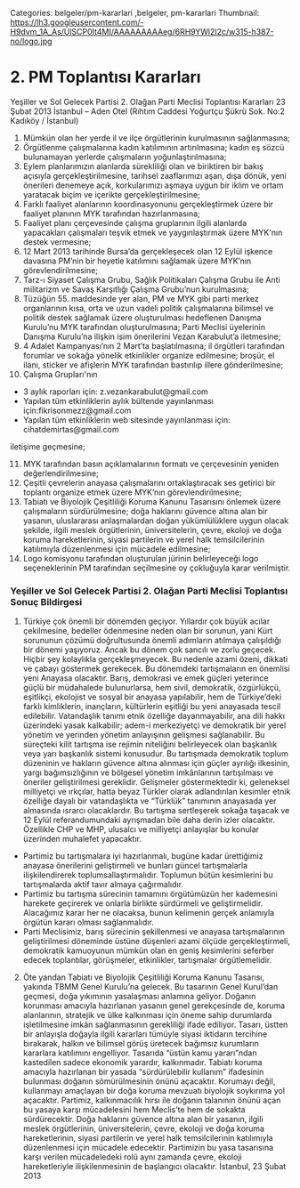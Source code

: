Categories: belgeler/pm-kararlari ,belgeler, pm-kararlari
Thumbnail: https://lh3.googleusercontent.com/-H9dvm_1A_As/UlSCP0It4MI/AAAAAAAAAeg/6RH9YWl2I2c/w315-h387-no/logo.jpg

# 2. PM Toplantısı Kararları

Yeşiller ve Sol Gelecek Partisi 2. Olağan Parti Meclisi Toplantısı Kararları
23 Şubat 2013 İstanbul – Aden Otel 
(Rıhtım Caddesi Yoğurtçu Şükrü Sok. No:2 Kadıköy / İstanbul)

1.	Mümkün olan her yerde il ve ilçe örgütlerinin kurulmasının sağlanmasına;
2.	Örgütlenme çalışmalarına kadın katılımının artırılmasına; kadın eş sözcü bulunamayan yerlerde çalışmaların yoğunlaştırılmasına;
3.	Eylem planlarımızın alanlarda sürekliliği olan ve biriktiren bir bakış açısıyla gerçekleştirilmesine, tarihsel zaaflarımızı aşan, dışa dönük, yeni önerileri denemeye açık, korkularımızı aşmaya uygun bir iklim ve ortam yaratacak biçim ve içerikte gerçekleştirilmesine; 
4.	Farklı faaliyet alanlarının koordinasyonunu gerçekleştirmek üzere bir faaliyet planının MYK tarafından hazırlanmasına; 
5.	Faaliyet planı çerçevesinde çalışma gruplarının ilgili alanlarda yapacakları çalışmaları teşvik etmek ve yaygınlaştırmak üzere MYK'nın destek vermesine;
6.	12 Mart 2013 tarihinde Bursa’da gerçekleşecek olan 12 Eylül işkence davasına PM’nin bir heyetle katılımını sağlamak üzere MYK’nın görevlendirilmesine; 
7.	Tarz-ı Siyaset Çalışma Grubu, Sağlık Politikaları Çalışma Grubu ile Anti militarizm ve Savaş Karşıtlığı Çalışma Grubu’nun kurulmasına;
8.	Tüzüğün 55. maddesinde yer alan, PM ve MYK gibi parti merkez organlarının kısa, orta ve uzun vadeli politik çalışmalarına bilimsel ve politik destek sağlamak üzere oluşturulması hedeflenen Danışma Kurulu’nu MYK tarafından oluşturulmasına; Parti Meclisi üyelerinin Danışma Kurulu’na ilişkin isim önerilerini Vezan Karabulut’a iletmesine;
9.	4 Adalet Kampanyası’nın 2 Mart’ta başlatılmasına; il örgütleri tarafından forumlar ve sokağa yönelik etkinlikler organize edilmesine; broşür, el ilanı, sticker ve afişlerin MYK tarafından bastırılıp illere gönderilmesine; 
10.	Çalışma Grupları'nın
<ul>
  <li> 3 aylık raporları için: z.vezankarabulut@gmail.com </li>
	<li>Yapılan tüm etkinliklerin aylık bültende yayınlanması için:fikrisonmezz@gmail.com </li>
	<li>Yapılan tüm etkinliklerin web sitesinde yayınlanması için: cihatdemirtas@gmail.com</li>
</ul> iletişime geçmesine;

11.	MYK tarafından basın açıklamalarının formatı ve çerçevesinin yeniden değerlendirilmesine;
12.	Çeşitli çevrelerin anayasa çalışmalarını ortaklaştıracak ses getirici bir toplantı organize etmek üzere MYK’nın görevlendirilmesine; 
13.	Tabiatı ve Biyolojik Çeşitliliği Koruma Kanunu Tasarısını önlemek üzere çalışmaların sürdürülmesine; doğa haklarını güvence altına alan bir yasanın, uluslararası anlaşmalardan doğan yükümlülüklere uygun olacak şekilde, ilgili meslek örgütlerinin, üniversitelerin, çevre, ekoloji ve doğa koruma hareketlerinin, siyasi partilerin ve yerel halk temsilcilerinin katılımıyla düzenlenmesi için mücadele edilmesine; 
14.	Logo komisyonu tarafından oluşturulan jürinin belirleyeceği logo seçeneklerinin PM tarafından seçilmesine oy çokluğuyla karar verilmiştir. 

### Yeşiller ve Sol Gelecek Partisi 2. Olağan Parti Meclisi Toplantısı Sonuç Bildirgesi
1. Türkiye çok önemli bir dönemden geçiyor. Yıllardır çok büyük acılar çekilmesine, bedeller ödenmesine neden olan bir sorunun, yani Kürt sorununun çözümü doğrultusunda önemli adımların atılmaya çalışıldığı bir dönemi yaşıyoruz. Ancak bu dönem çok sancılı ve zorlu geçecek. Hiçbir şey kolaylıkla gerçekleşmeyecek. Bu nedenle azami özeni, dikkati ve çabayı göstermek gerekecek. 
Bu dönemdeki tartışmaların en önemlisi yeni Anayasa olacaktır. Barış, demokrasi ve emek güçleri yeterince güçlü bir müdahalede bulunurlarsa, hem sivil, demokratik, özgürlükçü, eşitlikçi, ekolojist ve sosyal bir anayasa yapılabilir, hem de Türkiye’deki farklı kimliklerin, inançların, kültürlerin eşitliği bu yeni anayasada tescil edilebilir. Vatandaşlık tanımı etnik özelliğe dayanmayabilir, ana dili hakkı üzerindeki yasak kalkabilir; adem-i merkeziyetçi ve demokratik bir yerel yönetim ve yerinden yönetim anlayışının gelişmesi sağlanabilir.
Bu süreçteki kilit tartışma ise rejimin niteliğini belirleyecek olan başkanlık veya yarı başkanlık sistemi konusudur. Bu tartışmada demokratik toplum düzeninin ve hakların güvence altına alınması için güçler ayrılığı ilkesinin, yargı bağımsızlığının ve bölgesel yönetim imkânlarının tartışılması ve öneriler geliştirilmesi gereklidir.
Gelişmeler göstermektedir ki, geleneksel milliyetçi ve ırkçılar, hatta beyaz Türkler olarak adlandırılan kesimler etnik özelliğe dayalı bir vatandaşlıkta ve “Türklük” tanımının anayasada yer almasında ısrarcı olacaklardır. Bu tartışma sertleşerek sokağa taşacak ve 12 Eylül referandumundaki ayrışmadan bile daha derin izler olacaktır. Özellikle CHP ve MHP, ulusalcı ve milliyetçi anlayışlar bu konular üzerinden muhalefet yapacaktır. 

*	Partimiz bu tartışmalara iyi hazırlanmalı, bugüne kadar ürettiğimiz anayasa önerilerini geliştirmeli ve bunları güncel tartışmalarla ilişkilendirerek toplumsallaştırmalıdır. Toplumun bütün kesimlerini bu tartışmalarda aktif tavır almaya çağırmalıdır. 
*	Partimiz bu tartışma sürecinin tamamını örgütümüzün her kademesini harekete geçirerek ve onlarla birlikte sürdürmeli ve geliştirmelidir. Alacağımız karar her ne olacaksa, bunun kelimenin gerçek anlamıyla örgütün kararı olması sağlanmalıdır. 
*	Parti Meclisimiz, barış sürecinin şekillenmesi ve anayasa tartışmalarının geliştirilmesi döneminde üstüne düşenleri azami ölçüde gerçekleştirmeli, demokratik kamuoyunun mümkün olan en geniş kesimlerini seferber edecek toplantılar, görüşmeler, etkinlikler, tartışmalar örgütlemelidir.

2. Öte yandan Tabiatı ve Biyolojik Çeşitliliği Koruma Kanunu Tasarısı, yakında TBMM Genel Kurulu’na gelecek. Bu tasarının Genel Kurul’dan geçmesi, doğa yıkımının yasalaşması anlamına geliyor. 
Doğanın korunması amacıyla hazırlanan yasanın genel gerekçesinde de, koruma alanlarının, stratejik ve ülke kalkınması için öneme sahip durumlarda işletilmesine imkân sağlanmasının gerekliliği ifade ediliyor. Tasarı, üstten bir anlayışla doğayla ilgili kararları tümüyle siyasi iktidarın tercihine bırakarak, halkın ve bilimsel görüş üretecek bağımsız kurumların kararlara katılımını engelliyor. 
Tasarıda “üstün kamu yararı”ndan kastedilen sadece ekonomik yarardır, kalkınmadır. Tabiatı koruma amacıyla hazırlanan bir yasada “sürdürülebilir kullanım” ifadesinin bulunması doğanın sömürülmesinin önünü açacaktır. Korumayı değil, kullanmayı amaçlayan bir doğa koruma mevzuatı biyolojik soykırıma yol açacaktır.
Partimiz, kalkınmacılık hırsı ile doğanın talanının önünü açan bu yasaya karşı mücadelesini hem Meclis’te hem de sokakta sürdürecektir. Doğa haklarını güvence altına alan bir yasanın, ilgili meslek örgütlerinin, üniversitelerin, çevre, ekoloji ve doğa koruma hareketlerinin, siyasi partilerin ve yerel halk temsilcilerinin katılımıyla düzenlenmesi için mücadele edecektir. Partimizin bu yasa tasarısına karşı verilen mücadeledeki rolü aynı zamanda çevre, ekoloji hareketleriyle ilişkilenmesinin de başlangıcı olacaktır. 
İstanbul, 23 Şubat 2013

